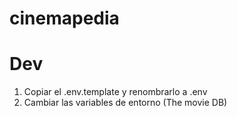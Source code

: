 # cinemapedia

# Dev

1. Copiar el .env.template y renombrarlo a .env
2. Cambiar las variables de entorno (The movie DB)